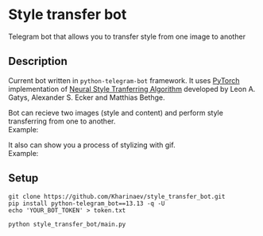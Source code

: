# Style transfer bot
Telegram bot that allows you to transfer style from one image to another

## Description

Current bot written in `python-telegram-bot` framework. It uses [PyTorch](https://pytorch.org/tutorials/advanced/neural_style_tutorial.html) implementation of [Neural Style Tranferring Algorithm](https://arxiv.org/abs/1508.06576) developed by Leon A. Gatys, Alexander S. Ecker and Matthias Bethge.


Bot can recieve two images (style and content) and perform style transferring from one to another.   
Example:  


It also can show you a process of stylizing with gif.  
Example:  




## Setup
```
git clone https://github.com/Kharinaev/style_transfer_bot.git
pip install python-telegram_bot==13.13 -q -U
echo 'YOUR_BOT_TOKEN' > token.txt
```
```
python style_transfer_bot/main.py
```
